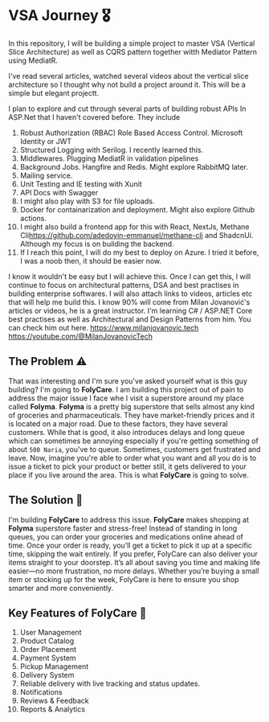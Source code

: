 # VSA Journey 🎖️

In this repository, I will be building a simple project to master VSA (Vertical Slice Architecture) as well as CQRS pattern together witth Mediator Pattern using MediatR.

I've read several articles, watched several videos about the vertical slice architecture so I thought why not build a project around it. This will be a simple but elegant projectt.

I plan to explore and cut through several parts of building robust APIs In ASP.Net that I haven't covered before. They include

1. Robust Authorization (RBAC) Role Based Access Control. Microsoft Identity or JWT
2. Structured Logging with Serilog. I recently learned this.
3. Middlewares. Plugging MediatR in validation pipelines 
4. Background Jobs. Hangfire and Redis. Might explore RabbitMQ later.
5. Mailing service.
6. Unit Testing and IE testing with Xunit
7. API Docs with Swagger
8. I might also play with S3 for file uploads.
9. Docker for containarization and deployment. Might also explore Github actions.
10. I might also build a frontend app for this with React, NextJs, Methane Cli<https://github.com/adedoyin-emmanuel/methane-cli> and ShadcnUi. Although my focus is on building the backend.
11. If I reach this point, I will do my best to deploy on Azure. I tried it before, I was a noob then, it should be easier now.

I know it wouldn't be easy but I will achieve this. Once I can get this, I will continue to focus on architectural patterns, DSA and best practises in building enterprise softwares.
I will also attach links to videos, articles etc that will help me build this. I know 90% will come from Milan Jovanović's articles or videos, he is a great instructor. I'm learning C# / ASP.NET Core best practises as 
well as Architectural and Design Patterns from him. You can check him out here. <https://www.milanjovanovic.tech> <https://youtube.com/@MilanJovanovicTech>


## The Problem ⚠️

That was interesting and I'm sure you've asked yourself what is this guy building? I'm going to **FolyCare**. I am building this project out of pain to address the major issue I face whe I visit a superstore
around my place called **Folyma**. **Folyma** is a pretty big superstore that sells almost any kind of groceries and pharmaceuticals. They have market-friendly prices and it is located on a major road. 
Due to these factors, they have several customers. While that is good, it also introduces delays and long queue which can sometimes be annoying especially if you're getting something of about `500 Naria`, 
you've to queue. Sometimes, customers get frustrated and leave. Now, imagine you're able to order what you want and all you do is to issue a ticket to pick your product or better still, it gets delivered to 
your place if you live around the area. This is what **FolyCare** is going to solve. 


## The Solution 🔧

I'm building **FolyCare** to address this issue. **FolyCare** makes shopping at **Folyma** superstore faster and stress-free! Instead of standing in long queues, you can order your groceries and medications online ahead of time. 
Once your order is ready, you’ll get a ticket to pick it up at a specific time, skipping the wait entirely. If you prefer, FolyCare can also deliver your items straight to your doorstep.
It’s all about saving you time and making life easier—no more frustration, no more delays. Whether you’re buying a small item or stocking up for the week, FolyCare is here to ensure you shop smarter and more conveniently.

## Key Features of FolyCare 🧰
1. User Management
2. Product Catalog
3. Order Placement
4. Payment System 
5. Pickup Management 
6. Delivery System 
7. Reliable delivery with live tracking and status updates. 
8. Notifications 
9. Reviews & Feedback 
10. Reports & Analytics
